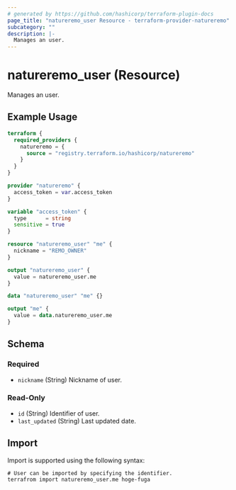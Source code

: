```yaml
---
# generated by https://github.com/hashicorp/terraform-plugin-docs
page_title: "natureremo_user Resource - terraform-provider-natureremo"
subcategory: ""
description: |-
  Manages an user.
---
```


# natureremo_user (Resource)

Manages an user.

## Example Usage

```terraform
terraform {
  required_providers {
    natureremo = {
      source = "registry.terraform.io/hashicorp/natureremo"
    }
  }
}

provider "natureremo" {
  access_token = var.access_token
}

variable "access_token" {
  type      = string
  sensitive = true
}

resource "natureremo_user" "me" {
  nickname = "REMO_OWNER"
}

output "natureremo_user" {
  value = natureremo_user.me
}

data "natureremo_user" "me" {}

output "me" {
  value = data.natureremo_user.me
}
```

<!-- schema generated by tfplugindocs -->
## Schema

### Required

- `nickname` (String) Nickname of user.

### Read-Only

- `id` (String) Identifier of user.
- `last_updated` (String) Last updated date.

## Import

Import is supported using the following syntax:

```shell
# User can be imported by specifying the identifier.
terrafrom import natureremo_user.me hoge-fuga
```
